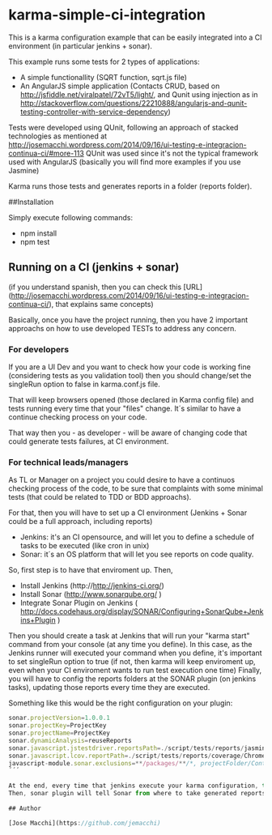 karma-simple-ci-integration
===========================

This is a karma configuration example that can be easily integrated into a CI environment (in particular jenkins + sonar).

This example runs some tests for 2 types of applications:

- A simple functionallity (SQRT function, sqrt.js file)
- An AngularJS simple application (Contacts CRUD, based on http://jsfiddle.net/viralpatel/72vT5/light/, and Qunit using injection as in http://stackoverflow.com/questions/22210888/angularjs-and-qunit-testing-controller-with-service-dependency)

Tests were developed using QUnit, following an approach of stacked technologies as mentioned at  http://josemacchi.wordpress.com/2014/09/16/ui-testing-e-integracion-continua-ci/#more-113
QUnit was used since it's not the typical framework used with AngularJS (basically you will find more examples if you use Jasmine)

Karma runs those tests and generates reports in a folder (reports folder).

##Installation

Simply execute following commands:
 
 - npm install 
 - npm test
 
## Running on a CI (jenkins + sonar)
(if you understand spanish, then you can check this [URL] (http://josemacchi.wordpress.com/2014/09/16/ui-testing-e-integracion-continua-ci/), that explains same concepts)

Basically, once you have the project running, then you have 2 important approachs on how to use developed TESTs to address any concern.

### For developers
If you are a UI Dev and you want to check how your code is working fine (considering tests as you validation tool) then you should change/set the singleRun option to false in karma.conf.js file.

That will keep browsers opened (those declared in Karma config file) and tests running every time that your "files" change. 
It´s similar to have a continue checking process on your code.

That way then you - as developer - will be aware of changing code that could generate tests failures, at CI environment.

### For technical leads/managers

As TL or Manager on a project you could desire to have a continuos checking process of the code, to be sure that complaints with some minimal tests (that could be related to TDD or BDD approachs).

For that, then you will have to set up a CI environment (Jenkins + Sonar could be a full approach, including reports)

* Jenkins: it's an CI opensource, and will let you to define a schedule of tasks to be executed (like cron in unix)
* Sonar: it´s an OS platform that will let you see reports on code quality.

So, first step is to have that enviroment up. Then,

- Install Jenkins (http://http://jenkins-ci.org/)
- Install Sonar (http://www.sonarqube.org/ )
- Integrate Sonar Plugin on Jenkins ( http://docs.codehaus.org/display/SONAR/Configuring+SonarQube+Jenkins+Plugin )

Then you should create a task at Jenkins that will run your "karma start" command from your console (at any time you define).
In this case, as the Jenkins runner will executed your command when you define, it's important to set singleRun option to true (if not, then karma will keep enviroment up, even when your CI enviroment wants to run test execution one time)
Finally, you will have to config the reports folders at the SONAR plugin (on jenkins tasks), updating those reports every time they are executed.

Something like this would be the right configuration on your plugin:

```javascript
sonar.projectVersion=1.0.0.1
sonar.projectKey=ProjectKey
sonar.projectName=ProjectKey
sonar.dynamicAnalysis=reuseReports
sonar.javascript.jstestdriver.reportsPath=./script/tests/reports/jasmine
sonar.javascript.lcov.reportPath=./script/tests/reports/coverage/Chrome 35.0.1916 (Windows 7)/lcov.info
javascript-module.sonar.exclusions=**/packages/**/*, projectFolder/Content/**/*
´´´
 
At the end, every time that jenkins execute your karma configuration, this one will execute tests and will place reports on the specified folders.
Then, sonar plugin will tell Sonar from where to take generated reports, and will present them into the Sonar format (that is why we get JUnit and LCOV formats as output format from Karma)
 
## Author

[Jose Macchi](https://github.com/jemacchi)




